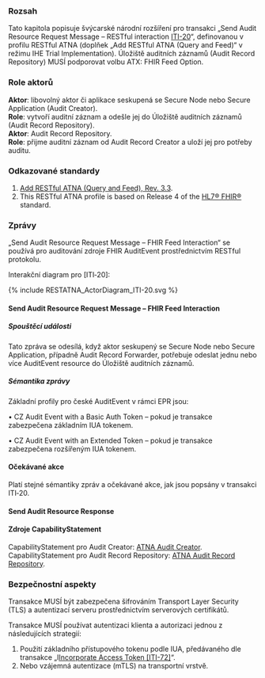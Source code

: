 ### Rozsah

Tato kapitola popisuje švýcarské národní rozšíření pro transakci „Send Audit Resource Request Message – RESTful interaction [ITI-20](https://www.ihe.net/uploadedFiles/Documents/ITI/IHE_ITI_Suppl_RESTful-ATNA.pdf)“, definovanou v profilu RESTful ATNA (doplňek „Add RESTful ATNA (Query and Feed)“ v režimu IHE Trial Implementation). Úložiště auditních záznamů (Audit Record Repository) MUSÍ podporovat volbu ATX: FHIR Feed Option.

### Role aktorů

**Aktor**: libovolný aktor či aplikace seskupená se Secure Node nebo Secure Application (Audit Creator).  
**Role**: vytvoří auditní záznam a odešle jej do Úložiště auditních záznamů (Audit Record Repository).  
**Aktor**: Audit Record Repository.  
**Role**: přijme auditní záznam od Audit Record Creator a uloží jej pro potřeby auditu.  

### Odkazované standardy

1. [Add RESTful ATNA (Query and Feed), Rev. 3.3](https://www.ihe.net/uploadedFiles/Documents/ITI/IHE_ITI_Suppl_RESTful-ATNA.pdf).
2. This RESTful ATNA profile is based on Release 4 of the [HL7® FHIR®](https://hl7.org/fhir/R4/index.html) standard.

### Zprávy

„Send Audit Resource Request Message – FHIR Feed Interaction“ se používá pro auditování zdroje FHIR AuditEvent prostřednictvím RESTful protokolu.

Interakční diagram pro [ITI‑20]:

<div>{% include RESTATNA_ActorDiagram_ITI-20.svg %}</div> 

#### Send Audit Resource Request Message – FHIR Feed Interaction

##### Spouštěcí události

Tato zpráva se odesílá, když aktor seskupený se Secure Node nebo Secure Application, případně Audit Record Forwarder, potřebuje odeslat jednu nebo více AuditEvent resource do Úložiště auditních záznamů.

##### Sémantika zprávy

Základní profily pro české AuditEvent v rámci EPR jsou:

• CZ Audit Event with a Basic Auth Token – pokud je transakce zabezpečena základním IUA tokenem.

• CZ Audit Event with an Extended Token – pokud je transakce zabezpečena rozšířeným IUA tokenem.

#### Očekávané akce

Platí stejné sémantiky zpráv a očekávané akce, jak jsou popsány v transakci ITI‑20.

#### Send Audit Resource Response

#### Zdroje CapabilityStatement

CapabilityStatement pro Audit Creator: [ATNA Audit Creator](CapabilityStatement-CH.ATNA.AuditCreator.html).
CapabilityStatement pro Audit Record Repository: [ATNA Audit Record Repository](CapabilityStatement-CH.ATNA.AuditRecordRepository.html).

###  Bezpečnostní aspekty

Transakce MUSÍ být zabezpečena šifrováním Transport Layer Security (TLS) a autentizací serveru prostřednictvím serverových certifikátů.

Transakce MUSÍ používat autentizaci klienta a autorizaci jednou z následujících strategií:
1. Použití základního přístupového tokenu podle IUA, předávaného dle transakce „I[Incorporate Access Token [ITI-72]](https://profiles.ihe.net/ITI/IUA/index.html#372-incorporate-access-token-iti-72)“.
2. Nebo vzájemná autentizace (mTLS) na transportní vrstvě.
